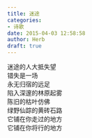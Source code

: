 ```yaml
---  
title: 迷途  
categories:  
- 诗歌  
date: 2015-04-03 12:58:58  
author: Herb  
draft: true
---  
```

迷途的人大抵失望  
错失是一场  
永无归宿的远足  
陷入深邃的林原起雾  
陈旧的枯叶仿佛  
绿野仙踪的黄砖石路  
它铺在你走过的地方  
它铺在你将行的地方